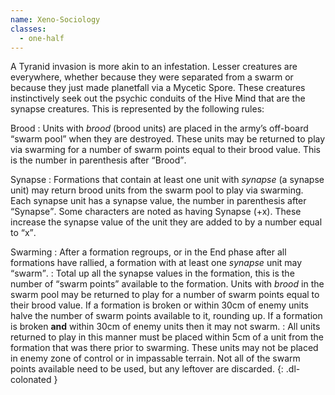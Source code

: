 ```yaml
---
name: Xeno-Sociology
classes:
  - one-half
---
```

A Tyranid invasion is more akin to an infestation. Lesser creatures are everywhere, whether because they were separated from a swarm or because they just made planetfall via a Mycetic Spore. These creatures instinctively seek out the psychic conduits of the Hive Mind that are the synapse creatures. This is represented by the following rules:

Brood
: Units with _brood_ (brood units) are placed in the army’s off-board <q>swarm pool</q> when they are destroyed. These units may be returned to play via swarming for a number of swarm points equal to their brood value. This is the number in parenthesis after <q>Brood</q>.

Synapse
: Formations that contain at least one unit with _synapse_ (a synapse unit) may return brood units from the swarm pool to play via swarming. Each synapse unit has a synapse value, the number in parenthesis after <q>Synapse</q>. Some characters are noted as having Synapse (+x). These increase the synapse value of the unit they are added to by a number equal to <q>x</q>.

Swarming
: After a formation regroups, or in the End phase after all formations have rallied, a formation with at least one _synapse_ unit may <q>swarm</q>.
: Total up all the synapse values in the formation, this is the number of <q>swarm points</q> available to the formation. Units with _brood_ in the swarm pool may be returned to play for a number of swarm points equal to their brood value. If a formation is broken or within 30cm of enemy units halve the number of swarm points available to it, rounding up. If a formation is broken **and** within 30cm of enemy units then it may not swarm.
: All units returned to play in this manner must be placed within 5cm of a unit from the formation that was there prior to swarming. These units may not be placed in enemy zone of control or in impassable terrain. Not all of the swarm points available need to be used, but any leftover are discarded.
{: .dl-colonated }